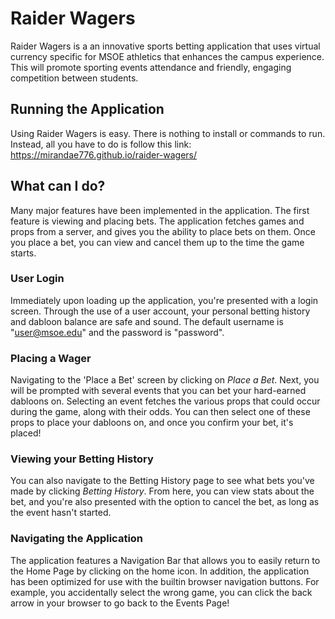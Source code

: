 # Raider Wagers
Raider Wagers is a an innovative sports betting application that uses virtual currency specific for MSOE athletics that enhances the campus experience. This will promote sporting events attendance and friendly, engaging competition between students.  

## Running the Application

Using Raider Wagers is easy. There is nothing to install or commands to run. Instead, all you have to do is follow this link: https://mirandae776.github.io/raider-wagers/

## What can I do?
Many major features have been implemented in the application. The first feature is viewing and placing bets. The application fetches games and props from a server, and gives you the ability to place bets on them. Once you place a bet, you can view and cancel them up to the time the game starts. 

### User Login
Immediately upon loading up the application, you're presented with a login screen. Through the use of a user account, your personal betting history and dabloon balance are safe and sound. The default username is "user@msoe.edu" and the password is "password".

### Placing a Wager
Navigating to the 'Place a Bet' screen by clicking on _Place a Bet_. Next, you will be prompted with several events that you can bet your hard-earned dabloons on. Selecting an event fetches the various props that could occur during the game, along with their odds. You can then select one of these props to place your dabloons on, and once you confirm your bet, it's placed!

### Viewing your Betting History
You can also navigate to the Betting History page to see what bets you've made by clicking _Betting History_. From here, you can view stats about the bet, and you're also presented with the option to cancel the bet, as long as the event hasn't started. 

### Navigating the Application
The application features a Navigation Bar that allows you to easily return to the Home Page by clicking on the home icon. In addition, the application has been optimized for use with the builtin browser navigation buttons. For example, you accidentally select the wrong game, you can click the back arrow in your browser to go back to the Events Page!


